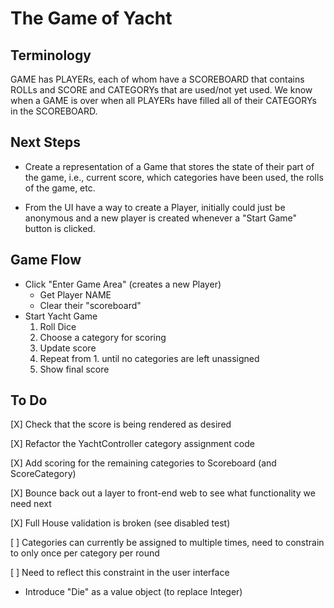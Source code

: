 # The Game of Yacht

## Terminology

GAME has PLAYERs, each of whom have a SCOREBOARD that contains ROLLs and SCORE and CATEGORYs
that are used/not yet used.
We know when a GAME is over when all PLAYERs have filled all of their CATEGORYs in the SCOREBOARD.

## Next Steps

* Create a representation of a Game that stores the state of their part of the game,
  i.e., current score, which categories have been used, the rolls of the game, etc.

* From the UI have a way to create a Player, initially could just be anonymous and
  a new player is created whenever a "Start Game" button is clicked.

## Game Flow

* Click "Enter Game Area" (creates a new Player)
    * Get Player NAME
    * Clear their "scoreboard"
* Start Yacht Game
    1. Roll Dice
    1. Choose a category for scoring
    1. Update score
    1. Repeat from 1. until no categories are left unassigned
    1. Show final score

## To Do

[X] Check that the score is being rendered as desired

[X] Refactor the YachtController category assignment code

[X] Add scoring for the remaining categories to Scoreboard (and ScoreCategory)

[X] Bounce back out a layer to front-end web to see what functionality we need next

[X] Full House validation is broken (see disabled test)

[ ] Categories can currently be assigned to multiple times, 
    need to constrain to only once per category per round
    
   [ ] Need to reflect this constraint in the user interface 
  
* Introduce "Die" as a value object (to replace Integer)
